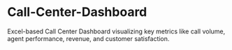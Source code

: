 # Call-Center-Dashboard
Excel-based Call Center Dashboard visualizing key metrics like call volume, agent performance, revenue, and customer satisfaction.
